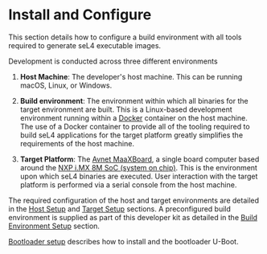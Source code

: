 # Install and Configure

This section details how to configure a build environment with all tools required to generate seL4 executable images.

Development is conducted across three different environments

1. **Host Machine**: The developer's host machine. This can be running macOS, Linux, or Windows.

2. **Build environment**: The environment within which all binaries for the target environment are built. This is a Linux-based development environment running within a [Docker](https://www.docker.com) container on the host machine. The use of a Docker container to provide all of the tooling required to build seL4 applications for the target platform greatly simplifies the requirements of the host machine.

3. **Target Platform**: The [Avnet MaaXBoard](https://www.avnet.com/wps/portal/us/products/avnet-boards/avnet-board-families/maaxboard/maaxboard), a single board computer based around the [NXP i.MX 8M SoC (system on chip)](https://www.nxp.com/products/processors-and-microcontrollers/arm-processors/i-mx-applications-processors/i-mx-8-processors/i-mx-8m-family-armcortex-a53-cortex-m4-audio-voice-video:i.MX8M). This is the environment upon which seL4 binaries are executed. User interaction with the target platform is performed via a serial console from the host machine.

The required configuration of the host and target environments are detailed in the [Host Setup](host_setup.md) and [Target Setup](target_setup.md) sections. A preconfigured build environment is supplied as part of this developer kit as detailed in the [Build Environment Setup](build_environment_setup.md) section.

[Bootloader setup](bootloader_setup.md) describes how to install and the bootloader U-Boot.

